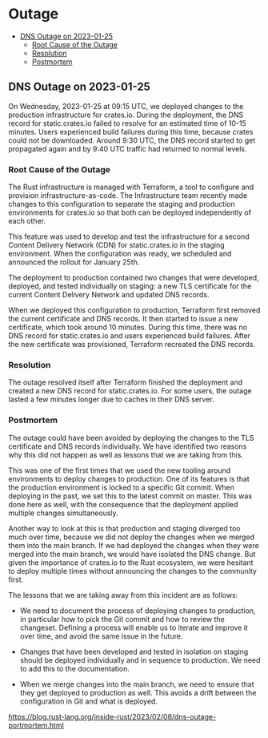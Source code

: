 
# Outage

- [DNS Outage on 2023-01-25](#dns-outage-on-2023-01-25)
  - [Root Cause of the Outage](#root-cause-of-the-outage)
  - [Resolution](#resolution)
  - [Postmortem](#postmortem)

## DNS Outage on 2023-01-25

On Wednesday, 2023-01-25 at 09:15 UTC, we deployed changes to the production infrastructure for crates.io. During the deployment, the DNS record for static.crates.io failed to resolve for an estimated time of 10-15 minutes. Users experienced build failures during this time, because crates could not be downloaded. Around 9:30 UTC, the DNS record started to get propagated again and by 9:40 UTC traffic had returned to normal levels.

### Root Cause of the Outage

The Rust infrastructure is managed with Terraform, a tool to configure and provision infrastructure-as-code. The Infrastructure team recently made changes to this configuration to separate the staging and production environments for crates.io so that both can be deployed independently of each other.

This feature was used to develop and test the infrastructure for a second Content Delivery Network (CDN) for static.crates.io in the staging environment. When the configuration was ready, we scheduled and announced the rollout for January 25th.

The deployment to production contained two changes that were developed, deployed, and tested individually on staging: a new TLS certificate for the current Content Delivery Network and updated DNS records.

When we deployed this configuration to production, Terraform first removed the current certificate and DNS records. It then started to issue a new certificate, which took around 10 minutes. During this time, there was no DNS record for static.crates.io and users experienced build failures. After the new certificate was provisioned, Terraform recreated the DNS records.

### Resolution

The outage resolved itself after Terraform finished the deployment and created a new DNS record for static.crates.io. For some users, the outage lasted a few minutes longer due to caches in their DNS server.

### Postmortem

The outage could have been avoided by deploying the changes to the TLS certificate and DNS records individually. We have identified two reasons why this did not happen as well as lessons that we are taking from this.

This was one of the first times that we used the new tooling around environments to deploy changes to production. One of its features is that the production environment is locked to a specific Git commit. When deploying in the past, we set this to the latest commit on master. This was done here as well, with the consequence that the deployment applied multiple changes simultaneously.

Another way to look at this is that production and staging diverged too much over time, because we did not deploy the changes when we merged them into the main branch. If we had deployed the changes when they were merged into the main branch, we would have isolated the DNS change. But given the importance of crates.io to the Rust ecosystem, we were hesitant to deploy multiple times without announcing the changes to the community first.

The lessons that we are taking away from this incident are as follows:

- We need to document the process of deploying changes to production, in particular how to pick the Git commit and how to review the changeset. Defining a process will enable us to iterate and improve it over time, and avoid the same issue in the future.

- Changes that have been developed and tested in isolation on staging should be deployed individually and in sequence to production. We need to add this to the documentation.

- When we merge changes into the main branch, we need to ensure that they get deployed to production as well. This avoids a drift between the configuration in Git and what is deployed.

<https://blog.rust-lang.org/inside-rust/2023/02/08/dns-outage-portmortem.html>




